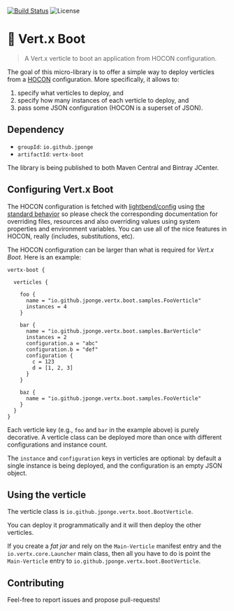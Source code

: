 [![Build Status](https://travis-ci.org/jponge/vertx-boot.svg?branch=master)](https://travis-ci.org/jponge/vertx-boot)
![License](https://img.shields.io/github/license/jponge/vertx-boot.svg)

# 🚀 Vert.x Boot

> A Vert.x verticle to boot an application from HOCON configuration.

The goal of this micro-library is to offer a simple way to deploy verticles from a [HOCON](https://github.com/lightbend/config/blob/master/HOCON.md) configuration.
More specifically, it allows to:

1. specify what verticles to deploy, and
2. specify how many instances of each verticle to deploy, and
3. pass some JSON configuration (HOCON is a superset of JSON).

## Dependency

* `groupId`: `io.github.jponge`
* `artifactId`: `vertx-boot`

The library is being published to both Maven Central and Bintray JCenter.

## Configuring Vert.x Boot

The HOCON configuration is fetched with [lightbend/config](https://github.com/lightbend/config) using [the standard behavior](https://github.com/lightbend/config#standard-behavior) so please check the corresponding documentation for overriding files, resources and also overriding values using system properties and environment variables.
You can use all of the nice features in HOCON, really (includes, substitutions, etc).

The HOCON configuration can be larger than what is required for _Vert.x Boot_.
Here is an example:

```hocon
vertx-boot {

  verticles {

    foo {
      name = "io.github.jponge.vertx.boot.samples.FooVerticle"
      instances = 4
    }

    bar {
      name = "io.github.jponge.vertx.boot.samples.BarVerticle"
      instances = 2
      configuration.a = "abc"
      configuration.b = "def"
      configuration {
        c = 123
        d = [1, 2, 3]
      }
    }
    
    baz {
      name = "io.github.jponge.vertx.boot.samples.FooVerticle"
    }
  }
}
```

Each verticle key (e.g., `foo` and `bar` in the example above) is purely decorative.
A verticle class can be deployed more than once with different configurations and instance count.

The `instance` and `configuration` keys in verticles are optional: by default a single instance is being deployed, and the configuration is an empty JSON object.

## Using the verticle

The verticle class is `io.github.jponge.vertx.boot.BootVerticle`.

You can deploy it programmatically and it will then deploy the other verticles.

If you create a _fat jar_ and rely on the `Main-Verticle` manifest entry and the `io.vertx.core.Launcher` main class, then all you have to do is point the `Main-Verticle` entry to `io.github.jponge.vertx.boot.BootVerticle`.

## Contributing

Feel-free to report issues and propose pull-requests!
